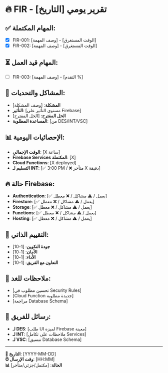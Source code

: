 # 🔥 FIR - تقرير يومي [التاريخ]

## ✅ المهام المكتملة:
- [x] FIR-001: [وصف المهمة] - [الوقت المستغرق]
- [x] FIR-002: [وصف المهمة] - [الوقت المستغرق]

## ⏳ المهام قيد العمل:
- [ ] FIR-003: [وصف المهمة] - [التقدم %]

## 🚨 المشاكل والتحديات:
- **المشكلة**: [وصف المشكلة]
- **التأثير**: [مستوى التأثير على Firebase]
- **الحل المقترح**: [الحل المقترح]
- **المساعدة المطلوبة**: [من DES/INT/VSC]

## 📊 الإحصائيات اليومية:
- **الوقت الإجمالي**: [X ساعة]
- **Firebase Services المكتملة**: [X]
- **Cloud Functions**: [X deployed]
- **التسليم لـ INT**: [✅ 3:00 PM / ❌ متأخر X دقيقة]

## 🔥 حالة Firebase:
- **Authentication**: [✅ يعمل / ⚠️ مشاكل / ❌ معطل]
- **Firestore**: [✅ يعمل / ⚠️ مشاكل / ❌ معطل]
- **Storage**: [✅ يعمل / ⚠️ مشاكل / ❌ معطل]
- **Functions**: [✅ يعمل / ⚠️ مشاكل / ❌ معطل]
- **Hosting**: [✅ يعمل / ⚠️ مشاكل / ❌ معطل]

## 🎯 التقييم الذاتي:
- **جودة التكوين**: [1-10]
- **الأمان**: [1-10]
- **الأداء**: [1-10]
- **التعاون مع الفريق**: [1-10]

## 📝 ملاحظات للغد:
- [تحسين مطلوب في Security Rules]
- [Cloud Function جديدة مطلوبة]
- [مراجعة Database Schema]

## 🤝 رسائل للفريق:
- **لـ DES**: [طلب UI لميزة Firebase معينة]
- **لـ INT**: [ملاحظات على تكامل Services]
- **لـ VSC**: [تنسيق Database Schema]

---
**📅 التاريخ**: [YYYY-MM-DD]  
**⏰ وقت الإرسال**: [HH:MM]  
**📊 الحالة**: [مكتمل/جزئي/متأخر]